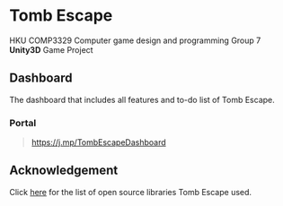 # Tomb Escape
HKU COMP3329 Computer game design and programming Group 7 **Unity3D** Game Project
## Dashboard
The dashboard that includes all features and to-do list of Tomb Escape.
### Portal
> https://j.mp/TombEscapeDashboard
## Acknowledgement
Click [here](/CREDIT.md) for the list of open source libraries Tomb Escape used.
